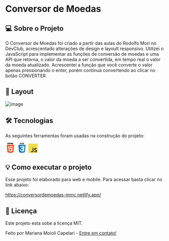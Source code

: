 # Conversor de Moedas

## 💻 Sobre o Projeto
O Conversor de Moedas foi criado a partir das aulas do Rodolfo Mori no DevClub, acrescentado alterações de design e layoult responsivo. Utilizei o JavaScript para implementar as funções de conversão de moedas e uma API que retorna, o valor da moeda a ser convertida, em tempo real o valor da moeda atualizado. Acrescentei a função que você converte o valor apenas pressionando o enter, porém continua convertendo ao clicar no botão CONVERTER.

## 🎨 Layout

![image](https://github.com/marianamoiolicapelari/conversor-moedas/blob/main/assets/Design.png)

## 🛠 Tecnologias

As seguintes ferramentas foram usadas na construção do projeto:

<code><img height="32" src="https://raw.githubusercontent.com/github/explore/80688e429a7d4ef2fca1e82350fe8e3517d3494d/topics/html/html.png" alt="HTML5"/></code>
<code><img height="32" src="https://raw.githubusercontent.com/github/explore/80688e429a7d4ef2fca1e82350fe8e3517d3494d/topics/css/css.png" alt="CSS"/></code>
<code><img height="30" src="https://github.com/devicons/devicon/blob/master/icons/javascript/javascript-original.svg" alt="JavaScript"/></code>

## 💡 Como executar o projeto

Esse projeto foi elaborado para web e mobile. Para acessar basta clicar no link abaixo:

https://conversordemoedas-mmc.netlify.app/

## 📝 Licença

Este projeto esta sobe a licença MIT.

Feito por Mariana Moioli Capelari - [Entre em contato!](https://www.linkedin.com/in/mariana-moioli-capelari/)
